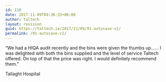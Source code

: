 ```yaml
---
id: 110
date: 2017-11-09T09:36:33+00:00
author: taltech
layout: revision
guid: https://taltech.ie/2017/11/09/91-autosave-v1/
permalink: /91-autosave-v1/
---
```

&#8220;We had a HIQA audit recently and the bins were given the thumbs up…… I was delighted with both the bins supplied and the level of service Taltech offered. On top of that the price was right. I would definitely recommend them.&#8221;

<span>Tallaght Hospital</span>